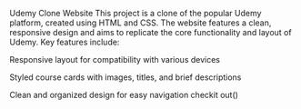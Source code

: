 
Udemy Clone Website
This project is a clone of the popular Udemy platform, created using HTML and CSS. The website features a clean, responsive design and aims to replicate the core functionality and layout of Udemy. Key features include:

Responsive layout for compatibility with various devices

Styled course cards with images, titles, and brief descriptions

Clean and organized design for easy navigation
checkit out()
